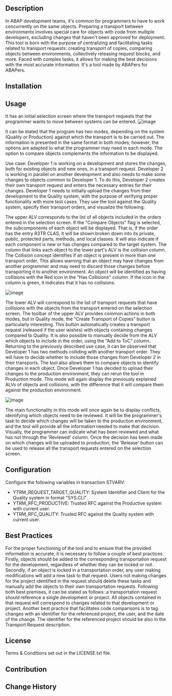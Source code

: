 
## Description
In ABAP development teams, it's common for programmers to have to work concurrently on the same objects. Preparing a transport between environments involves special care for objects with code from multiple developers, excluding changes that haven't been approved for deployment. This tool is born with the purpose of centralizing and facilitating tasks related to transport requests: creating transport of copies, comparing objects between environments, collectively releasing request blocks, and more. Faced with complex tasks, it allows for making the best decisions with the most accurate information. It's a tool made by ABAPers for ABAPers.
## Installation

## Usage
It has an initial selection screen where the transport requests that the programmer wants to move between systems can be entered.
![image](https://github.com/Mango-CorpGitHub/TransportManagementTool/assets/158566836/de2fc362-03cb-40ea-828c-93018e5104a1)

It can be stated that the program has two modes, depending on the system (Quality or Production) against which the transport is to be carried out. The information is presented in the same format in both modes; however, the options are adapted to what the programmer may need in each mode. The option to compare objects complements the information to be displayed.

Use case: Developer 1 is working on a development and stores the changes, both for existing objects and new ones, in a transport request. Developer 2 is working in parallel on another development and also needs to make some changes to objects common to Developer 1. To do this, Developer 2 creates their own transport request and enters the necessary entries for their changes.
Developer 1 needs to initially upload the changes from their development to the Quality system, with the purpose of verifying proper functionality with more test cases. They use the tool against the Quality system, specify their transport orders, and visualize the following:




The upper ALV corresponds to the list of all objects included in the orders entered in the selection screen. If the "Compare Objects" flag is selected, the subcomponents of each object will be displayed. That is, if the order has the entry R3TR CLAS, it will be shown broken down into its private, public, protected parts, methods, and local classes. It will also indicate if each component is new or has changes compared to the target system. The column that links each object to the lower part's ALV is the collision column. The Collision concept identifies if an object is present in more than one transport order. This allows warning that an object may have changes from another programmer and may need to discard those changes before transporting it to another environment. An object will be identified as having collisions with the Red icon in the "Has Collisions" column. If the icon in the column is green, it indicates that it has no collisions.

 ![image](https://github.com/Mango-CorpGitHub/TransportManagementTool/assets/158566836/7376437e-ff51-4715-aafa-712dc1f0ac80)

The lower ALV will correspond to the list of transport requests that have collisions with the objects from the transport entered on the selection screen.
The toolbar of the upper ALV provides common actions in both modes, but in Quality mode, the “Create Transport of Copies” button is particularly interesting. This button automatically creates a transport request (released if the user wishes) with objects containing changes compared to Quality. It is also possible to manually decide from the ALV which objects to include in the order, using the “Add to ToC” column.
Returning to the previously described use case, it can be observed that Developer 1 has two methods colliding with another transport order. They will have to decide whether to include those changes from Developer 2 in their transports. The tool also allows them to compare objects to identify changes in each object.
Once Developer 1 has decided to upload their changes to the production environment, they can rerun the tool in Production mode. This mode will again display the previously explained ALVs of objects and collisions, with the difference that it will compare them against the production environment.

![image](https://github.com/Mango-CorpGitHub/TransportManagementTool/assets/158566836/dd64ab05-9945-4246-8c5a-549f4e8c027e)
 
The main functionality in this mode will once again be to display conflicts, identifying which objects need to be reviewed. It will be the programmer's task to decide which changes will be taken to the production environment, and the tool will provide all the information needed to make that decision. Visually, the programmer can indicate what has been reviewed and what has not through the 'Reviewed' column.
Once the decision has been made on which changes will be uploaded to production, the 'Release' button can be used to release all the transport requests entered on the selection screen.


## Configuration
Configure the following variables in transaction STVARV:
- YTRM_REQUEST_TARGET_QUALITY: System Identifier and Client for the Quality system in format "SYS.CLI".
- YTRM_RFC_PRODUCTIVE: Trusted RFC against the Productive system with current user.
- YTRM_RFC_QUALITY: Trusted RFC against the Quality system with current user.

## Best Practices
For the proper functioning of the tool and to ensure that the provided information is accurate, it is necessary to follow a couple of best practices. Firstly, objects should be added to the corresponding transportation request for the development, regardless of whether they can be locked or not. Secondly, if an object is locked in a transportation order, any user making modifications will add a new task to that request. Users not making changes for the project identified in the request should delete these tasks and manually add the objects to their own transportation requests.
Following both best premises, it can be stated as follows: a transportation request should reference a single development or project. All objects contained in that request will correspond to changes related to that development or project.
Another best practice that facilitates code comparisons is to tag changes with an identifier for the referenced project, the user, and the date of the change. The identifier for the referenced project should be also in the Transport Request description.

## License
Terms & Conditions set out in the LICENSE.txt file.

## Contribution

## Change History
